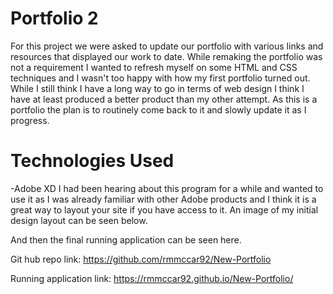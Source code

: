 # Portfolio 2

For this project we were asked to update our portfolio with various links and resources that displayed our work to date. While remaking the portfolio was not a requirement I wanted to refresh myself on some HTML and CSS techniques and I wasn't too happy with how my first portfolio turned out. While I still think I have a long way to go in terms of web design I think I have at least produced a better product than my other attempt. As this is a portfolio the plan is to routinely come back to it and slowly update it as I progress. 

# Technologies Used

-Adobe XD
I had been hearing about this program for a while and wanted to use it as I was already familiar with other Adobe products and I think it is a great way to layout your site if you have access to it. An image of my initial design layout can be seen below.

And then the final running application can be seen here.




Git hub repo link: https://github.com/rmmccar92/New-Portfolio

Running application link: https://rmmccar92.github.io/New-Portfolio/